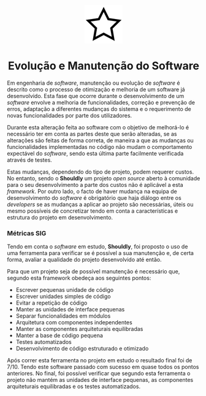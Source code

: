 <p align="center">
  <img src="https://github.com/bmpj13/shouldly/blob/master/ESOF-Docs/resources/images/ShouldlyLogo.png" alt="icon">
</p>
<h1 align="center">Evolução e Manutenção do Software</h1>


Em engenharia de *software*, manutenção ou evolução de *software* é descrito como o processo de otimização e melhoria de um software já desenvolvido. Esta fase que ocorre durante o desenvolvimento de um *software* envolve a melhoria de funcionalidades, correção e prevenção de erros, adaptação a diferentes mudanças do sistema e o requerimento de novas funcionalidades por parte dos utilizadores.

Durante esta alteração feita ao software com o objetivo de melhorá-lo é necessário ter em conta as partes deste que serão alteradas, se as alterações são feitas de forma correta, de maneira a que as mudanças ou funcionalidades implementadas no código não mudam o comportamento expectável do *software*, sendo esta última parte facilmente verificada através de testes.

Estas mudanças, dependendo do tipo de projeto, podem requerer custos. No entanto, sendo o **Shouldly** um projeto *open source* aberto à comunidade para o seu desenvolvimento a parte dos custos não é aplicável a esta *framework*. Por outro lado, o facto de haver mudança na equipa de desenvolvimento do *software* é obrigatório que haja diálogo entre os *developers* se as mudanças a aplicar ao projeto são necessárias, úteis ou mesmo possíveis de concretizar tendo em conta a características e estrutura do projeto em desenvolvimento.   

<h3> Métricas SIG </h3>

Tendo em conta o *software* em estudo, **Shouldly**, foi proposto o uso de uma ferramenta para verificar se é possível a sua manutenção e, de certa forma, avaliar a qualidade do projeto desenvolvido até então.

Para que um projeto seja de possível manutenção é necessário que, segundo esta framework obedeça aos seguintes pontos:
   -	Escrever pequenas unidade de código
   - 	Escrever unidades simples de código
   -  Evitar a repetição de código
   -  Manter as unidades de interface pequenas
   -  Separar funcionalidades em módulos
   -  Arquitetura com componentes independentes
   -  Manter as componentes arquiteturais equilibradas
   -  Manter a base de código pequena
   -  Testes automatizados
   -  Desenvolvimento de código estruturado e otimizado
   
   
Após correr esta ferramenta no projeto em estudo o resultado final foi de 7/10. Tendo este software passado com sucesso em quase todos os pontos anteriores. No final, foi possível verificar que segundo esta ferramenta o projeto não mantém as unidades de interface pequenas, as componentes arquiteturais equilibradas e os testes automatizados.
